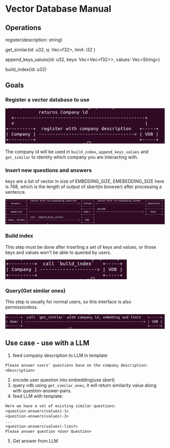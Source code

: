 # Vector Database Manual

## Operations

register(description: string)

get_similar(id: u32, q: Vec\<f32\>, limit: i32 )

append_keys_values(id: u32, keys: Vec\<Vec\<f32\>\>, values: Vec\<String\>)

build_index(id: u32)

## Goals

### Register a vector database to use

![l](./imgs/register.png)

The company id will be used in `build_index`, `append_keys_values` and `get_similar` to identity which company you are interacting with.

### Insert new questions and answers

keys are a list of vector in size of EMBDDING_SIZE, EMEBEDDING_SIZE here is 768, which is the length of output of sbert(in browser)  after processing a sentence. 

![](./imgs/append_new_keys.png)

### Build index

This step must be done after inserting a set of keys and values, or those keys and values won't be able to queried by users. 

![](./imgs/build_index.png)

### Query(Get similar ones)

This step is usually for normal users, so this interface is also permissionless.

![](./imgs/query.png)



## Use case - use with a LLM

1. feed company description to LLM in template 

```
Please answer users' questions base on the company description: <Description>
```

2. encode user question into embedding(use sbert)
3. query vdb using `get_similar_ones`, it will return similarity value along with question-answer-pairs. 
4. feed LLM with template:

```
Here we have a set of existing similar questions:
<question-answers(values)-1>
<question-answers(values)-2>
...
<question-answers(values)-limit>
Please answer question <User Question>
```

5. Get answer from LLM
